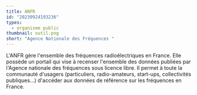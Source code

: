 ```yaml
---
title: ANFR
id: "20230924193236"
types:
  - organisme public
thumbnail: outil.png
short: "Agence Nationale des Fréquences "
---
```


L'ANFR gère l'ensemble des fréquences radioélectriques en France. Elle possède un portail qui vise à recenser l'ensemble des données publiées par l'Agence nationale des fréquences sous licence libre. Il permet à toute la communauté d'usagers (particuliers, radio-amateurs, start-ups, collectivités publiques…) d'accéder aux données de référence sur les fréquences en France.